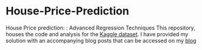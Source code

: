 # House-Price-Prediction
House Price prediction: : Advanced Regression Techniques 
This repository, houses the code and analysis for the [Kaggle dataset](https://www.kaggle.com/c/house-prices-advanced-regression-techniques). I have provided my solution with an accompanying blog posts that can be accessed on my [blog](https://edumine.wordpress.com/2016/09/06/sold-how-do-home-features-add-up-to-its-price-tag/)  
